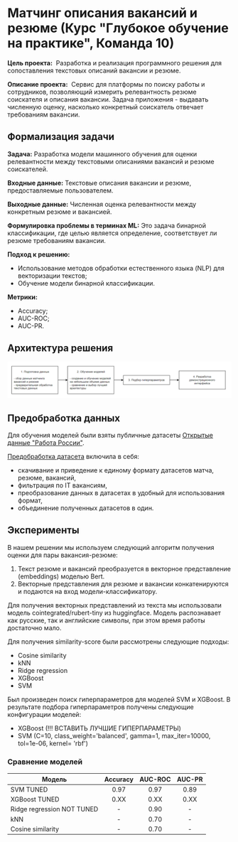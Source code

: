 # Матчинг описания вакансий и резюме (Курс "Глубокое обучение на практике", Команда 10)

**Цель проекта:** 
Разработка и реализация программного решения для сопоставления текстовых описаний вакансии и резюме.

**Описание проекта:** 
Сервис для платформы по поиску работы и сотрудников, позволяющий измерить релевантность резюме соискателя и  описания вакансии. Задача приложения - выдавать численную оценку, насколько конкретный соискатель отвечает требованиям вакансии.

## Формализация задачи

**Задача:**
Разработка модели машинного обучения для оценки релевантности между текстовыми описаниями вакансий и резюме соискателей.

**Входные данные:** 
Текстовые описания вакансии и резюме, предоставляемые пользователем.

**Выходные данные:**
Численная оценка релевантности между конкретным резюме и вакансией.

**Формулировка проблемы в терминах ML:**
Это задача бинарной классификации, где целью является определение, соответствует ли резюме требованиям вакансии.

**Подход к решению:**
- Использование методов обработки естественного языка (NLP) для векторизации текстов;
- Обучение модели бинарной классификации.

**Метрики:**
- Accuracy;
- AUC-ROC;
- AUC-PR.


## Архитектура решения
![Архитектура решения](https://github.com/ArinaOwl/vacancy_resume_matching/blob/main/architecture.png)

## Предобработка данных
Для обучения моделей были взяты публичные датасеты [Открытые данные "Работа России"](https://trudvsem.ru/opendata/datasets).

[Предобработка датасета](https://github.com/ArinaOwl/vacancy_resume_matching/blob/main/data_preprocessing.ipynb) включила в себя:
- скачивание и приведение к единому формату датасетов матча, резюме, вакансий,
- фильтрация по IT вакансиям,
- преобразование данных в датасетах в удобный для использования формат,
- объединение полученных датасетов в один.

  
## Эксперименты

В нашем решении мы используем следующий алгоритм получения оценки для пары вакансия-резюме:
1. Текст резюме и вакансий преобразуется в векторное представление (embeddings) моделью Bert.
2. Векторные представления для резюме и вакансии конкатенируются и подаются на вход модели-классификатору.

Для получения векторных представлений из текста мы использовали модель cointegrated/rubert-tiny из huggingface. Модель распознавает как русские, так и английские символы, при этом время работы достаточно мало. 

Для получения similarity-score были рассмотрены следующие подходы:
- Cosine similarity
- kNN
- Ridge regression
- XGBoost
- SVM

Был произведен поиск гиперпараметров для моделей SVM и XGBoost. В результате подбора гиперпараметров получены следующие конфигурации моделей:
- XGBoost (!!! ВСТАВИТЬ ЛУЧШИЕ ГИПЕРПАРАМЕТРЫ)
- SVM (C=10, class_weight='balanced', gamma=1, max_iter=10000, tol=1e-06, kernel= 'rbf')

### Сравнение моделей
| Модель       | Accuracy| AUC-ROC |AUC-PR|
| -------------|:-------:| :------:|:----:|
| SVM   TUNED |0.97|0.97|0.89|
| XGBoost TUNED|0.XX|0.XX|0.XX|
| Ridge regression NOT TUNED |-|0.90|-|
| kNN |-|0.70|-|
| Cosine similarity |-|0.70|-|
